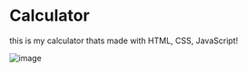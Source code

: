 # Calculator
this is my calculator thats made with HTML, CSS, JavaScript!

![image](https://user-images.githubusercontent.com/105465501/202067970-2a5e4804-617b-4f8f-9a56-2044746759cc.png)
